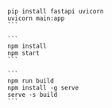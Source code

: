 ````
pip install fastapi uvicorn
uvicorn main:app
```

```
npm install
npm start
```

```
npm run build
npm install -g serve
serve -s build
```
